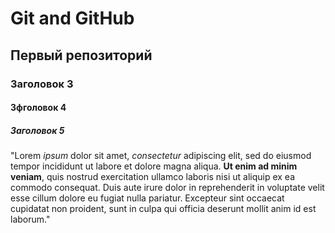 # Git and GitHub
## Первый репозиторий
### Заголовок 3
#### Зфголовок 4
##### Заголовок 5
"Lorem *ipsum* dolor sit amet, _consectetur_ adipiscing elit, sed do eiusmod tempor incididunt ut labore et dolore magna 
aliqua.
**Ut enim ad minim veniam**, quis nostrud exercitation ullamco laboris nisi ut aliquip ex ea commodo consequat. 
Duis aute irure dolor in reprehenderit in voluptate velit esse cillum dolore eu fugiat nulla pariatur.
Excepteur sint occaecat cupidatat non proident, sunt in culpa qui officia deserunt mollit anim id est laborum."
